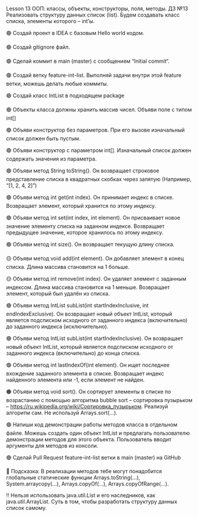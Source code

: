 Lesson 13  ООП: классы, объекты, конструкторы, поля, методы.
ДЗ №13
Реализовать структуру данных список (list). Будем создавать класс списка, элементы которого – int’ы.

🟢 Создай проект в IDEA с базовым Hello world кодом.

🟢 Создай gitignore файл.

🟢 Сделай коммит в main (master) с сообщением “Initial commit“.

🟢 Создай ветку feature-int-list. Выполняй задачи внутри этой feature ветки, можешь делать любые коммиты.

🟢 Создай класс IntList в подходящем package

🟢 Объекты класса должны хранить массив чисел. Объяви поле с типом int[]

🟢 Объяви конструктор без параметров. При его вызове изначальный список должен быть пустым.

🟢 Объяви конструктор с параметром int[]. Изначальный список должен содержать значения из параметра.

🟢 Объяви метод String toString(). Он возвращает строковое представление списка в квадратных скобках через запятую (Например, “[1, 2, 4, 2]”)

🟢 Объяви метод int get(int index). Он принимает индекс в списке. Возвращает элемент, который хранится по этому индексу.

🟢 Объяви метод int set(int index, int element). Он присваивает новое значение элементу списка на заданном индексе. Возвращает предыдущее значение, которое хранилось по этому индексу.

🟢 Объяви метод int size(). Он возвращает текущую длину списка.

🟡 Объяви метод void add(int element). Он добавляет элемент в конец списка. Длина массива становится на 1 больше.

🟡 Объяви метод int remove(int index). Он удаляет элемент с заданным индексом. Длина массива становится на 1 меньше. Возвращает элемент, который был удалён из списка.

🟢 Объяви метод IntList subList(int startIndexInclusive, int endIndexExclusive). Он возвращает новый объект IntList, который является подсписком исходного от заданного индекса (включительно) до заданного индекса (исключительно).

🟢 Объяви метод IntList subList(int startIndexInclusive). Он возвращает новый объект IntList, который является подсписком исходного от заданного индекса (включительно) до конца списка.

🟢 Объяви метод int lastIndexOf(int element). Он ищет последнее вхождение заданного элемента в списке. Возвращает индекс найденного элемента или -1, если элемент не найден.

🟠 Объяви метод void sort(). Он сортирует элементы в списке по возрастанию с помощью алгоритма bubble sort – сортировка пузырьком – https://ru.wikipedia.org/wiki/Сортировка_пузырьком. Реализуй алгоритм сам. Не используй Arrays.sort(…).

🟢 Напиши код демонстрации работы методов класса в отдельном файле. Можешь создать один объект IntList и предлагать пользователю демонстрации методов для этого объекта. Пользователь вводит аргументы для методов из консоли.

🟢 Сделай Pull Request feature-int-list ветки в main (master) на GitHub

🛟 Подсказка: В реализации методов тебе могут понадобится глобальные статические функции Arrays.toString(…), System.arraycopy(…), Arrays.copyOf(…), Arrays.copyOfRange(…). 

‼️ Нельзя использовать java.util.List и его наследников, как java.util.ArrayList. Суть в том, чтобы разработать структуру данных список самому.